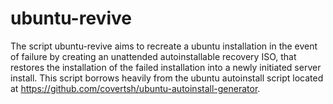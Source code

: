 # ubuntu-revive

The script ubuntu-revive aims to recreate a ubuntu installation in the event of failure by creating an unattended autoinstallable recovery ISO, that restores the installation of the failed installation into a newly initiated server install. This script borrows heavily from the ubuntu autoinstall script located at https://github.com/covertsh/ubuntu-autoinstall-generator.    
